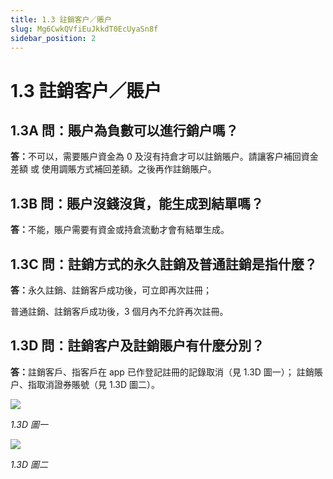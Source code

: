 ```yaml
---
title: 1.3 註銷客户／賬户
slug: Mg6CwkQVfiEuJkkdT0EcUyaSn8f
sidebar_position: 2
---
```



# 1.3 註銷客户／賬户

## 1.3A 問：賬户為負數可以進行銷户嗎？

<b>答：</b>不可以，需要賬户資金為 0 及沒有持倉才可以註銷賬户。請讓客户補回資金差額 或 使用調賬方式補回差額。之後再作註銷賬户。


## 1.3B 問：賬户沒錢沒貨，能生成到結單嗎？

<b>答：</b>不能，賬户需要有資金或持倉流動才會有結單生成。

## 1.3C 問：註銷方式的永久註銷及普通註銷是指什麼？

<b>答：</b>永久註銷、註銷客戶成功後，可立即再次註冊；

普通註銷、註銷客戶成功後，3 個月內不允許再次註冊。

## 1.3D 問：註銷客户及註銷賬户有什麼分別？

<b>答：</b>註銷客戶、指客戶在 app 已作登記註冊的記錄取消（見 1.3D 圖一）；
 註銷賬户、指取消證券賬號（見 1.3D 圖二）。

<img src="/assets/KjpMb2Gcso9YcdxzCdnc6ixjnmL.png" src-width="2658" src-height="1180" align="center"/>

<em>1.3D 圖一</em>

<img src="/assets/GZeFbgbS3oaZFbx2h7vcS1Gzn4e.png" src-width="2660" src-height="1308" align="center"/>

<em>1.3D 圖二</em>

